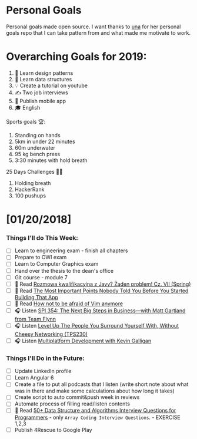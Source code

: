Personal Goals
==============

Personal goals made open source. I want thanks to [una](https://github.com/una/personal-goals) for her personal goals repo that I can take pattern from and what made me motivate to work. 


# Overarching Goals for 2019:
1. 💚 Learn design patterns
2. 💙 Learn data structures
3. 💡 Create a tutorial on youtube
4. ✍️ Two job interviews
5. 📱 Publish mobile app
6. 🎓 English

Sports goals 🏆:
1. Standing on hands
2. 5km in under 22 minutes
3. 60m underwater
4. 95 kg bench press
5. 3:30 minutes with hold breath

25 Days Challenges 💪💪
1. Holding breath
2. HackerRank
3. 100 pushups

# [01/20/2018]

### Things I'll do This Week:

- [ ] Learn to engineering exam - finish all chapters
- [ ] Prepare to OWI exam
- [ ] Learn to Computer Graphics exam
- [ ] Hand over the thesis to the dean's office
- [ ] Git course - module 7
- [ ] 📗 Read [Rozmowa kwalifikacyjna z Javy? Żaden problem! Cz. VII (Spring)](http://it-leaders.com.pl/pl/rozmowa-kwalifikacyjna-javy-spring/)
- [ ] 📗 Read [The Most Important Points Nobody Told You Before You Started Building That App](https://medium.com/swlh/the-most-important-points-nobody-told-you-before-you-started-building-that-app-f6ebbd6a32b5)
- [ ] 📗 Read [How not to be afraid of Vim anymore](https://medium.freecodecamp.org/how-not-to-be-afraid-of-vim-anymore-ec0b7264b0ae)
- [ ] 🎧 Listen [SPI 354: The Next Big Steps in Business—with Matt Gartland from Team Flynn](https://www.smartpassiveincome.com/podcasts/the-next-big-steps-in-business-with-matt-gartland-from-team-flynn/)
- [ ] 🎧 Listen [Level Up The People You Surround Yourself With, Without Cheesy Networking (TPS230)](http://www.asianefficiency.com/podcast/230-level-up/)
- [ ] 🎧 Listen [Multiplatform Development with Kevin Galligan](http://talkingkotlin.com/multiplatform-development-with-kevin-galligan/)

### Things I'll Do in the Future:

- [ ] Update LinkedIn profile
- [ ] Learn Angular 6
- [ ] Create a file to put all podcasts that I listen (write short note about what was in there and make some calculations about how long it takes)
- [ ] Create script to auto commit&push week in reviews
- [ ] Automate process of filling read/listen contents
- [ ] 📗 Read [50+ Data Structure and Algorithms Interview Questions for Programmers](https://hackernoon.com/50-data-structure-and-algorithms-interview-questions-for-programmers-b4b1ac61f5b0) - only `Array Coding Interview Questions`. - EXERCISE 1,2,3
- [ ] Publish 4Rescue to Google Play
